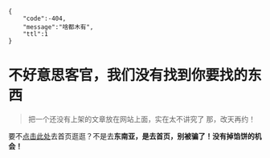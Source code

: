 ```
{
    "code":-404,
    "message":"啥都木有",
    "ttl":1
}
```
# 不好意思客官，我们没有找到你要找的东西
> 把一个还没有上架的文章放在网站上面，实在太不讲究了
> 那，改天再约！

要不[点击此处](https://winminecraft.github.io)去首页逛逛？不是去**东南亚，是去首页，别被骗了！没有掉馅饼的机会！**

